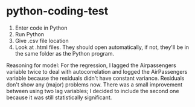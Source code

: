 # python-coding-test

1. Enter code in Python
2. Run Python
3. Give .csv file location
4. Look at .html files. They should open automatically, if not, they'll be in the same folder as the Python program. 


Reasoning for model:
For the regression, I lagged the Airpassengers variable twice to deal with autocorrelation and logged the AirPassengers variable because the residuals didn't have constant variance. Residuals don't show any (major) problems now. 
There was a small improvement between using two lag variables; I decided to include the second one because it was still statistically significant. 



